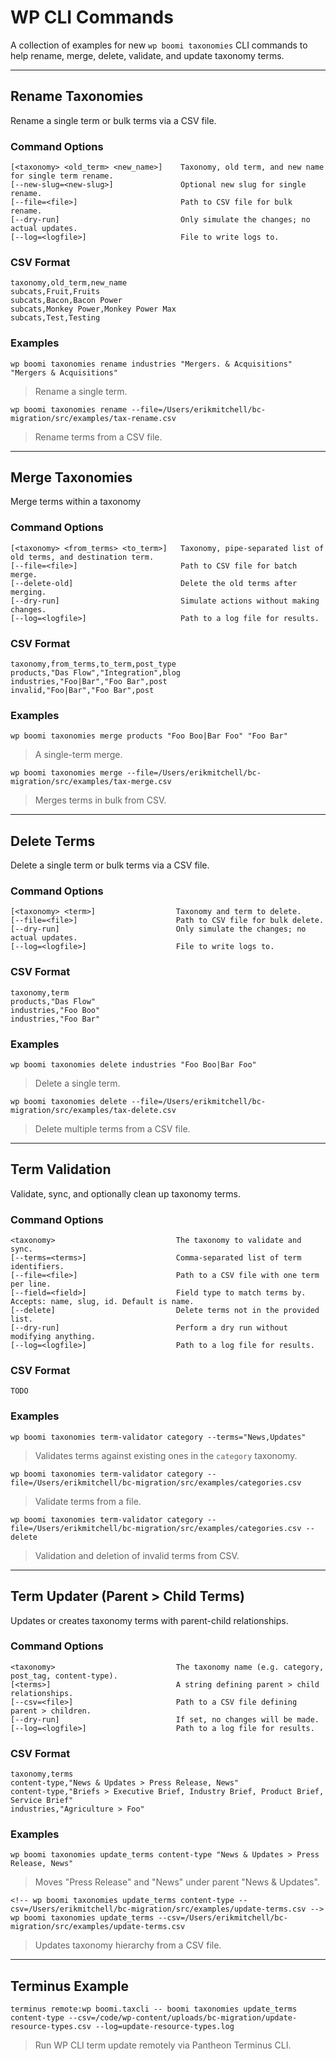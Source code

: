 # WP CLI Commands

A collection of examples for new `wp boomi taxonomies` CLI commands to help rename, merge, delete, validate, and update taxonomy terms.

---
    
## Rename Taxonomies

Rename a single term or bulk terms via a CSV file.

### Command Options

```
[<taxonomy> <old_term> <new_name>]    Taxonomy, old term, and new name for single term rename.
[--new-slug=<new-slug>]               Optional new slug for single rename.
[--file=<file>]                       Path to CSV file for bulk rename.
[--dry-run]                           Only simulate the changes; no actual updates.
[--log=<logfile>]                     File to write logs to.
```

### CSV Format

```
taxonomy,old_term,new_name
subcats,Fruit,Fruits
subcats,Bacon,Bacon Power
subcats,Monkey Power,Monkey Power Max
subcats,Test,Testing
```

### Examples

```
wp boomi taxonomies rename industries "Mergers. & Acquisitions" "Mergers & Acquisitions"
```

> Rename a single term.

```
wp boomi taxonomies rename --file=/Users/erikmitchell/bc-migration/src/examples/tax-rename.csv
```

> Rename terms from a CSV file.

---

## Merge Taxonomies

Merge terms within a taxonomy

### Command Options

```
[<taxonomy> <from_terms> <to_term>]   Taxonomy, pipe-separated list of old terms, and destination term.
[--file=<file>]                       Path to CSV file for batch merge.
[--delete-old]                        Delete the old terms after merging.
[--dry-run]                           Simulate actions without making changes.
[--log=<logfile>]                     Path to a log file for results.
```

### CSV Format

```
taxonomy,from_terms,to_term,post_type
products,"Das Flow","Integration",blog
industries,"Foo|Bar","Foo Bar",post
invalid,"Foo|Bar","Foo Bar",post
```

### Examples
```
wp boomi taxonomies merge products "Foo Boo|Bar Foo" "Foo Bar"
```

> A single-term merge.

```
wp boomi taxonomies merge --file=/Users/erikmitchell/bc-migration/src/examples/tax-merge.csv
```

> Merges terms in bulk from CSV.

---

## Delete Terms

Delete a single term or bulk terms via a CSV file.

### Command Options

```
[<taxonomy> <term>]                  Taxonomy and term to delete.
[--file=<file>]                      Path to CSV file for bulk delete.
[--dry-run]                          Only simulate the changes; no actual updates.
[--log=<logfile>]                    File to write logs to.
```

### CSV Format

```
taxonomy,term
products,"Das Flow"
industries,"Foo Boo"
industries,"Foo Bar"
```

### Examples

```
wp boomi taxonomies delete industries "Foo Boo|Bar Foo"
```

> Delete a single term.

```
wp boomi taxonomies delete --file=/Users/erikmitchell/bc-migration/src/examples/tax-delete.csv
```

> Delete multiple terms from a CSV file.

---

## Term Validation

Validate, sync, and optionally clean up taxonomy terms.

### Command Options

```
<taxonomy>                           The taxonomy to validate and sync.
[--terms=<terms>]                    Comma-separated list of term identifiers.
[--file=<file>]                      Path to a CSV file with one term per line.
[--field=<field>]                    Field type to match terms by. Accepts: name, slug, id. Default is name.
[--delete]                           Delete terms not in the provided list.
[--dry-run]                          Perform a dry run without modifying anything.
[--log=<logfile>]                    Path to a log file for results.
``` 

### CSV Format

```
TODO
```

### Examples

```
wp boomi taxonomies term-validator category --terms="News,Updates"
```

> Validates terms against existing ones in the `category` taxonomy.

```
wp boomi taxonomies term-validator category --file=/Users/erikmitchell/bc-migration/src/examples/categories.csv
```

> Validate terms from a file.

```
wp boomi taxonomies term-validator category --file=/Users/erikmitchell/bc-migration/src/examples/categories.csv --delete
```

> Validation and deletion of invalid terms from CSV.

---

## Term Updater (Parent > Child Terms)

Updates or creates taxonomy terms with parent-child relationships.

### Command Options

```
<taxonomy>                           The taxonomy name (e.g. category, post_tag, content-type).
[<terms>]                            A string defining parent > child relationships.
[--csv=<file>]                       Path to a CSV file defining parent > children.
[--dry-run]                          If set, no changes will be made.
[--log=<logfile>]                    Path to a log file for results.
```

### CSV Format

```
taxonomy,terms
content-type,"News & Updates > Press Release, News"
content-type,"Briefs > Executive Brief, Industry Brief, Product Brief, Service Brief"
industries,"Agriculture > Foo"
```

### Examples

```
wp boomi taxonomies update_terms content-type "News & Updates > Press Release, News"
```

> Moves "Press Release" and "News" under parent "News & Updates".


```
<!-- wp boomi taxonomies update_terms content-type --csv=/Users/erikmitchell/bc-migration/src/examples/update-terms.csv -->
wp boomi taxonomies update_terms --csv=/Users/erikmitchell/bc-migration/src/examples/update-terms.csv
```

> Updates taxonomy hierarchy from a CSV file.

---

## Terminus Example

```
terminus remote:wp boomi.taxcli -- boomi taxonomies update_terms content-type --csv=/code/wp-content/uploads/bc-migration/update-resource-types.csv --log=update-resource-types.log
```

> Run WP CLI term update remotely via Pantheon Terminus CLI.
